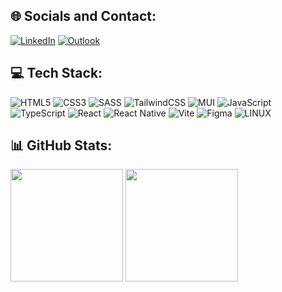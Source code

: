 
## 🌐 Socials and Contact:
[![LinkedIn](https://img.shields.io/badge/LinkedIn-%230077B5.svg?logo=linkedin&logoColor=white)](https://linkedin.com/in/lucassbrito1)
[![Outlook](https://img.shields.io/badge/Microsoft_Outlook-0078D4?logo=microsoft-outlook&logoColor=white)](mailto:lucasbrito1@hotmail.com)

## 💻 Tech Stack:
![HTML5](https://img.shields.io/badge/html5-%23E34F26.svg?style=for-the-badge&logo=html5&logoColor=white)
![CSS3](https://img.shields.io/badge/css3-%231572B6.svg?style=for-the-badge&logo=css3&logoColor=white)
![SASS](https://img.shields.io/badge/SASS-hotpink.svg?style=for-the-badge&logo=SASS&logoColor=white)
![TailwindCSS](https://img.shields.io/badge/tailwindcss-%2338B2AC.svg?style=for-the-badge&logo=tailwind-css&logoColor=white)
![MUI](https://img.shields.io/badge/Material%20UI-007FFF?style=for-the-badge&logo=mui&logoColor=white)
![JavaScript](https://img.shields.io/badge/javascript-%23323330.svg?style=for-the-badge&logo=javascript&logoColor=%23F7DF1E)
![TypeScript](https://img.shields.io/badge/typescript-%23007ACC.svg?style=for-the-badge&logo=typescript&logoColor=white)
![React](https://img.shields.io/badge/react-%2320232a.svg?style=for-the-badge&logo=react&logoColor=%2361DAFB)
![React Native](https://img.shields.io/badge/react_native-%2320232a.svg?style=for-the-badge&logo=react&logoColor=%2361DAFB)
![Vite](https://img.shields.io/badge/Vite-B73BFE?style=for-the-badge&logo=vite&logoColor=FFD62E)
![Figma](https://img.shields.io/badge/figma-%23F24E1E.svg?style=for-the-badge&logo=figma&logoColor=white)
![LINUX](https://img.shields.io/badge/Linux-FCC624?style=for-the-badge&logo=linux&logoColor=black)


## 📊 GitHub Stats:
<img height="180em" src="https://github-readme-stats.vercel.app/api?username=lucasbrito1&theme=dark&hide_border=false&include_all_commits=true&count_private=true"></img>
<img height="180em" src="https://github-readme-stats.vercel.app/api/top-langs/?username=lucasbrito1&theme=dark&hide_border=false&include_all_commits=true&count_private=true&layout=compact"></img>

